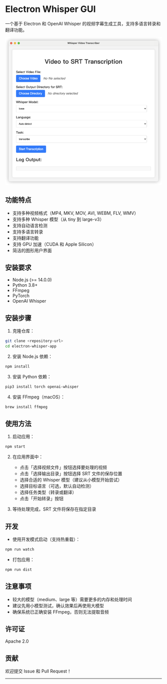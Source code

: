 


          
# Electron Whisper GUI

一个基于 Electron 和 OpenAI Whisper 的视频字幕生成工具，支持多语言转录和翻译功能。

![应用界面](docs/app-screenshot.png)

## 功能特点

- 支持多种视频格式（MP4, MKV, MOV, AVI, WEBM, FLV, WMV）
- 支持多种 Whisper 模型（从 tiny 到 large-v3）
- 支持自动语言检测
- 支持多语言转录
- 支持翻译功能
- 支持 GPU 加速（CUDA 和 Apple Silicon）
- 简洁的图形用户界面

## 安装要求

- Node.js (>= 14.0.0)
- Python 3.8+
- FFmpeg
- PyTorch
- OpenAI Whisper

## 安装步骤

1. 克隆仓库：
```bash
git clone <repository-url>
cd electron-whisper-app
```

2. 安装 Node.js 依赖：
```bash
npm install
```

3. 安装 Python 依赖：
```bash
pip3 install torch openai-whisper
```

4. 安装 FFmpeg（macOS）：
```bash
brew install ffmpeg
```

## 使用方法

1. 启动应用：
```bash
npm start
```

2. 在应用界面中：
   - 点击「选择视频文件」按钮选择要处理的视频
   - 点击「选择输出目录」按钮选择 SRT 文件的保存位置
   - 选择合适的 Whisper 模型（建议从小模型开始尝试）
   - 选择目标语言（可选，默认自动检测）
   - 选择任务类型（转录或翻译）
   - 点击「开始转录」按钮

3. 等待处理完成，SRT 文件将保存在指定目录

## 开发

- 使用开发模式启动（支持热重载）：
```bash
npm run watch
```

- 打包应用：
```bash
npm run dist
```

## 注意事项

- 较大的模型（medium、large 等）需要更多的内存和处理时间
- 建议先用小模型测试，确认效果后再使用大模型
- 确保系统已正确安装 FFmpeg，否则无法提取音频

## 许可证

Apache 2.0

## 贡献

欢迎提交 Issue 和 Pull Request！

---        
